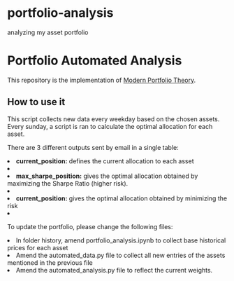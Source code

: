 # portfolio-analysis
analyzing my asset portfolio


<h1>Portfolio Automated Analysis</h1>
<p></p>
<p>This repository is the implementation of <a href="https://www.investopedia.com/terms/m/modernportfoliotheory.asp">Modern Portfolio Theory</a>. </p>
<p></p>
<h2>How to use it</h2>
<p>This script collects new data every weekday based on the chosen assets. Every sunday, a script is ran to calculate the optimal allocation for each asset.</p>
<p>There are 3 different outputs sent by email in a single table:<p>
<li><b>current_position:</b> defines the current allocation to each asset<li>
<li><b>max_sharpe_position:</b> gives the optimal allocation obtained by maximizing the Sharpe Ratio (higher risk).<li>
<li><b>current_position:</b> gives the optimal allocation obtained by minimizing the risk<li>
<p></p>
<p></p>
<p>To update the portfolio, please change the following files:</p>
<li>In folder history, amend portfolio_analysis.ipynb to collect base historical prices for each asset</li>
<li>Amend the automated_data.py file to collect all new entries of the assets mentioned in the previous file </li>
<li>Amend the automated_analysis.py file to reflect the current weights.</li>
